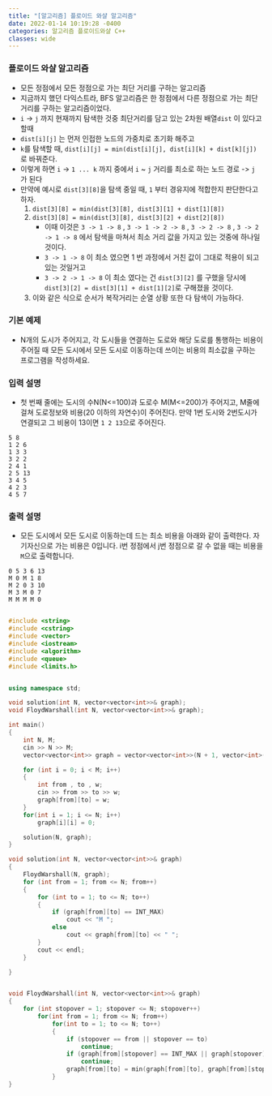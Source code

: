 ```yaml
---
title: "[알고리즘] 플로이드 와샬 알고리즘"
date: 2022-01-14 10:19:28 -0400
categories: 알고리즘 플로이드와샬 C++
classes: wide
---
```


### 플로이드 와샬 알고리즘

- 모든 정점에서 모든 정점으로 가는 최단 거리를 구하는 알고리즘
- 지금까지 했던 다익스트라, BFS 알고리즘은 한 정점에서 다른 정점으로 가는 최단 거리를 구하는 알고리즘이었다.
- `i` -> `j` 까지 현재까지 탐색한 것중 최단거리를 담고 있는 2차원 배열`dist` 이 있다고 할때
- `dist[i][j]` 는 먼저 인접한 노드의 가중치로 초기화 해주고
- `k`를 탐색할 때, `dist[i][j] = min(dist[i][j], dist[i][k] + dist[k][j])`  로 바꿔준다.
- 이렇게 하면 `i` -> `1 ... k` 까지 중에서 `i` ~ `j` 거리를 최소로 하는 노드 경로 -> `j` 가 된다
- 만약에 예시로 `dist[3][8]`을 탐색 중일 때, `1` 부터 경유지에 적합한지 판단한다고 하자.
    1. `dist[3][8] = min(dist[3][8], dist[3][1] + dist[1][8])`
    2. `dist[3][8] = min(dist[3][8], dist[3][2] + dist[2][8])`
        - 이때 이것은 `3 -> 1 -> 8` , `3 -> 1 -> 2 -> 8` , `3 -> 2 -> 8` , `3 -> 2 -> 1 -> 8` 에서 탐색을 마쳐서 최소 거리 값을 가지고 있는 것중에 하나일 것이다. 
        - `3 -> 1 -> 8` 이 최소 였으면 1 번 과정에서 거친 값이 그대로 적용이 되고 있는 것일거고
        - `3 -> 2 -> 1 -> 8` 이 최소 였다는 건 `dist[3][2]` 를 구했을 당시에 `dist[3][2] = dist[3][1] + dist[1][2]`로 구해졌을 것이다.
    3. 이와 같은 식으로 순서가 복작거리는 순열 상황 또한 다 탐색이 가능하다.

### 기본 예제

- N개의 도시가 주어지고, 각 도시들을 연결하는 도로와 해당 도로를 통행하는 비용이 주어질 때 모든 도시에서 모든 도시로 이동하는데 쓰이는 비용의 최소값을 구하는 프로그램을 작성하세요.


### 입력 설명

- 첫 번째 줄에는 도시의 수N(N<=100)과 도로수 M(M<=200)가 주어지고, M줄에 걸쳐 도로정보와 비용(20 이하의 자연수)이 주어진다. 만약 1번 도시와 2번도시가 연결되고 그 비용이 13이면 `1 2 13`으로 주어진다. 

```
5 8
1 2 6
1 3 3
3 2 2
2 4 1
2 5 13
3 4 5
4 2 3
4 5 7

```

### 출력 설명

- 모든 도시에서 모든 도시로 이동하는데 드는 최소 비용을 아래와 같이 출력한다. 자기자신으로 가는 비용은 0입니다. i번 정점에서 j번 정점으로 갈 수 없을 때는 비용을 `M`으로 출력합니다.

```
0 5 3 6 13 
M 0 M 1 8 
M 2 0 3 10
M 3 M 0 7
M M M M 0
```

```cpp

#include <string>
#include <cstring>
#include <vector>
#include <iostream>
#include <algorithm>
#include <queue>
#include <limits.h>


using namespace std;

void solution(int N, vector<vector<int>>& graph);
void FloydWarshall(int N, vector<vector<int>>& graph);

int main()
{
    int N, M;
    cin >> N >> M;
    vector<vector<int>> graph = vector<vector<int>>(N + 1, vector<int>(N + 1, INT_MAX));

    for (int i = 0; i < M; i++)
    {
        int from , to , w;
        cin >> from >> to >> w;
        graph[from][to] = w;
    }
    for(int i = 1; i <= N; i++)
        graph[i][i] = 0;

    solution(N, graph);
}

void solution(int N, vector<vector<int>>& graph)
{
    FloydWarshall(N, graph);
    for (int from = 1; from <= N; from++)
    {
        for (int to = 1; to <= N; to++)
        {
            if (graph[from][to] == INT_MAX)
                cout << "M ";
            else
                cout << graph[from][to] << " ";
        }
        cout << endl;
    }

}


void FloydWarshall(int N, vector<vector<int>>& graph)
{
    for (int stopover = 1; stopover <= N; stopover++)
        for(int from = 1; from <= N; from++)
            for(int to = 1; to <= N; to++)
            {
                if (stopover == from || stopover == to)
                    continue;
                if (graph[from][stopover] == INT_MAX || graph[stopover][to] == INT_MAX)
                    continue;
                graph[from][to] = min(graph[from][to], graph[from][stopover] + graph[stopover][to]);
            }
}
```

